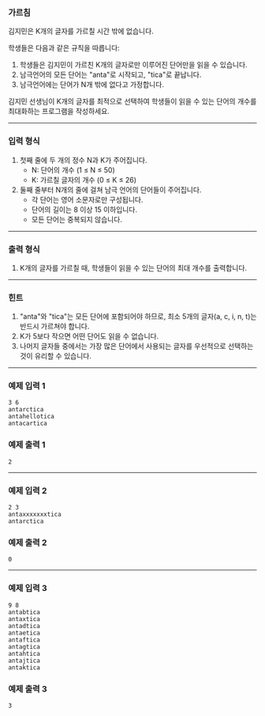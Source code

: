 ### **가르침**

김지민은 K개의 글자를 가르칠 시간 밖에 없습니다.

학생들은 다음과 같은 규칙을 따릅니다:

1. 학생들은 김지민이 가르친 K개의 글자로만 이루어진 단어만을 읽을 수 있습니다.
2. 남극언어의 모든 단어는 "anta"로 시작되고, "tica"로 끝납니다.
3. 남극언어에는 단어가 N개 밖에 없다고 가정합니다.

김지민 선생님이 K개의 글자를 최적으로 선택하여 학생들이 읽을 수 있는 단어의 개수를 최대화하는 프로그램을 작성하세요.

---

### **입력 형식**

1. 첫째 줄에 두 개의 정수 N과 K가 주어집니다.
    - N: 단어의 개수 (1 ≤ N ≤ 50)
    - K: 가르칠 글자의 개수 (0 ≤ K ≤ 26)
2. 둘째 줄부터 N개의 줄에 걸쳐 남극 언어의 단어들이 주어집니다.
    - 각 단어는 영어 소문자로만 구성됩니다.
    - 단어의 길이는 8 이상 15 이하입니다.
    - 모든 단어는 중복되지 않습니다.

---

### **출력 형식**

1. K개의 글자를 가르칠 때, 학생들이 읽을 수 있는 단어의 최대 개수를 출력합니다.

---

### **힌트**

1. "anta"와 "tica"는 모든 단어에 포함되어야 하므로, 최소 5개의 글자(a, c, i, n, t)는 반드시 가르쳐야 합니다.
2. K가 5보다 작으면 어떤 단어도 읽을 수 없습니다.
3. 나머지 글자들 중에서는 가장 많은 단어에서 사용되는 글자를 우선적으로 선택하는 것이 유리할 수 있습니다.

---

### **예제 입력 1**

```
3 6
antarctica
antahellotica
antacartica

```

### **예제 출력 1**

```
2

```

---

### **예제 입력 2**

```
2 3
antaxxxxxxxtica
antarctica

```

### **예제 출력 2**

```
0

```

---

### **예제 입력 3**

```
9 8
antabtica
antaxtica
antadtica
antaetica
antaftica
antagtica
antahtica
antajtica
antaktica

```

### **예제 출력 3**

```
3

```

